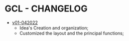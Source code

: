 # GCL - CHANGELOG

- [v01-042022]()
  - Idea's Creation and organization;
  - Customized the layout and the principal functions;
